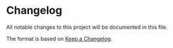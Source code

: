 # Changelog

All notable changes to this project will be documented in this file.

The format is based on [Keep a Changelog](https://keepachangelog.com/en/1.1.0/).
